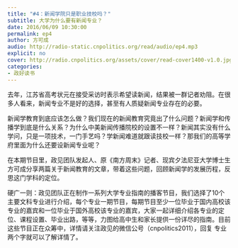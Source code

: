 ```yaml
---
title: "#4：新闻学院只是职业技校吗？"
subtitle: 大学为什么要有新闻专业？
date: 2016/06/09 10:30:00
permalink: ep4
author: 方可成
audio: http://radio-static.cnpolitics.org/read/audio/ep4.mp3
explicit: no
cover: http://radio.cnpolitics.org/assets/cover/read-cover1400-v1.0.jpg
categories:
- 政好读书
---
```


去年，江苏省高考状元在接受采访时表示希望读新闻，结果被一群记者劝阻。在很多人看来，新闻专业不是好的选择，甚至有人质疑新闻专业存在的必要。

新闻学教育到底应该怎么做？我们现在的新闻教育究竟出了什么问题？新闻学和传播学到底是什么关系？为什么中美新闻传播院校的设置不一样？新闻其实没有什么学问，只是一项技术，一门手艺吗？学新闻难道就跟读技校一样？那我们的高等学府里面为什么还要设新闻专业呢？

在本期节目里，政见团队发起人、原《南方周末》记者、现宾夕法尼亚大学博士生方可成分享两篇关于新闻教育的文章，带着这些问题，回顾新闻学的发展历程，反思这门学科的定位。

硬广一则：政见团队正在制作一系列大学专业指南的播客节目，我们选择了10个主要文科专业进行介绍，每个专业一期节目，每期节目至少一位毕业于国内高校该专业的嘉宾和一位毕业于国外高校该专业的嘉宾，大家一起详细介绍各专业的定位、课程设置、毕业出路，等等，力图给高中生和家长提供一份详尽的指南。目前这些节目正在众筹中，详情请关注政见的微信公号（cnpolitics2011），回复 专业 两个字就可以了解详情了。
